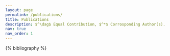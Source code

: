 ```yaml
---
layout: page
permalink: /publications/
title: Publications
description: $^\dag$ Equal Contribution, $^*$ Corrosponding Author(s).
nav: true
nav_order: 1
---
```


<!-- _pages/publications.md -->
<div class="publications">

{% bibliography %}

</div>
